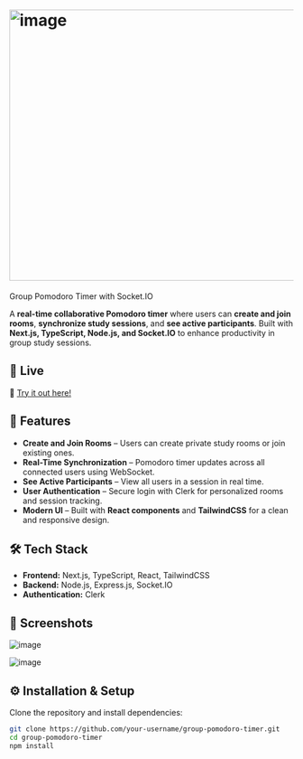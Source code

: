 # <img width="600" height="480" alt="image" src="https://github.com/user-attachments/assets/15224787-cd40-4346-8e66-29c7f2612e66" />
 Group Pomodoro Timer with Socket.IO  

A **real-time collaborative Pomodoro timer** where users can **create and join rooms**, **synchronize study sessions**, and **see active participants**. Built with **Next.js, TypeScript, Node.js, and Socket.IO** to enhance productivity in group study sessions.  

## 🚀 Live   
🔗 [Try it out here!](https://pomohubs.tech)  

## 📌 Features  
- **Create and Join Rooms** – Users can create private study rooms or join existing ones.  
- **Real-Time Synchronization** – Pomodoro timer updates across all connected users using WebSocket.  
- **See Active Participants** – View all users in a session in real time.  
- **User Authentication** – Secure login with Clerk for personalized rooms and session tracking.  
- **Modern UI** – Built with **React components** and **TailwindCSS** for a clean and responsive design.  

## 🛠️ Tech Stack  
- **Frontend:** Next.js, TypeScript, React, TailwindCSS  
- **Backend:** Node.js, Express.js, Socket.IO  
- **Authentication:** Clerk  

## 📸 Screenshots
![image](https://github.com/user-attachments/assets/056d203e-b675-4f29-b8cf-dccf7f231ce9)


![image](https://github.com/user-attachments/assets/f1d3e427-33a9-4565-a243-e8e145573e8d)



## ⚙️ Installation & Setup  
Clone the repository and install dependencies:  
```bash
git clone https://github.com/your-username/group-pomodoro-timer.git
cd group-pomodoro-timer
npm install

